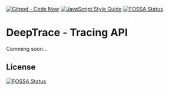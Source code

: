 [![Gitpod - Code Now](https://img.shields.io/badge/Gitpod-code%20now-blue.svg?longCache=true)](https://gitpod.io#https://github.com/deep-trace/tracing-api)
[![JavaScript Style Guide](https://img.shields.io/badge/code_style-standard-brightgreen.svg)](https://standardjs.com)
[![FOSSA Status](https://app.fossa.io/api/projects/git%2Bgithub.com%2Fdeep-trace%2Ftracing-api.svg?type=shield)](https://app.fossa.io/projects/git%2Bgithub.com%2Fdeep-trace%2Ftracing-api?ref=badge_shield)

# DeepTrace - Tracing API

Comming soon...

## License
[![FOSSA Status](https://app.fossa.io/api/projects/git%2Bgithub.com%2Fdeep-trace%2Ftracing-api.svg?type=large)](https://app.fossa.io/projects/git%2Bgithub.com%2Fdeep-trace%2Ftracing-api?ref=badge_large)